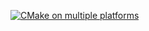 [![CMake on multiple platforms](https://github.com/Yggdrasill501/cail/actions/workflows/cmake-multi-platform.yml/badge.svg)](https://github.com/Yggdrasill501/cail/actions/workflows/cmake-multi-platform.yml)
